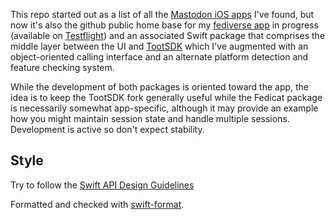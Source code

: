 This repo started out as a list of all the [Mastodon iOS apps](iosapps.md) I've found, but now it's also the github public home base for my [fediverse app](https://fedicat.com/) in progress (available on [Testflight](https://testflight.apple.com/join/b6GatWTY)) and an associated Swift package that comprises the middle layer between the UI and [TootSDK](https://github.com/technicat/TootSDK) which I've augmented with an object-oriented calling interface and an alternate platform detection and feature checking system.

While the development of both packages is oriented toward the app, the idea is to keep the TootSDK fork generally useful while the Fedicat package is necessarily somewhat app-specific, although it may provide an example how you might maintain session state and handle multiple sessions. Development is active so don't expect stability.

## Style

Try to follow the [Swift API Design Guidelines](https://www.swift.org/documentation/api-design-guidelines/)

Formatted and checked with [swift-format](https://github.com/apple/swift-format).

